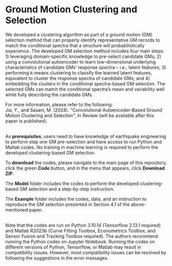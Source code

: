 # Ground Motion Clustering and Selection 
We developed a clustering algorithm as part of a ground motion (GM) selection method that can properly identify representative GM records to match the conditional spectra that a structure will probabilistically experience. The developed GM selection method includes four main steps: 1) leveraging domain-specific knowledge to pre-select candidate GMs; 2) using a convolutional autoencoder to learn low-dimensional underlying characteristics of candidate GMs’ response spectra – i.e., latent features; 3) performing k-means clustering to classify the learned latent features, equivalent to cluster the response spectra of candidate GMs; and 4) embedding the clusters in the conditional spectra-based GM selection. The selected GMs can match the conditional spectra’s mean and variability well while fully describing the candidate GMs.

For more information, please refer to the following:\
Jia, Y., and Sasani, M. (2024). "Convolutional Autoencoder-Based Ground Motion Clustering and Selection", In Review (will be available after this paper is published). 
<br/><br/>

As **prerequisites**, users need to have knowledge of earthquake engineering to perform step one GM pre-selection and have access to run Python and Matlab codes. No training in machine learning is required to perform the developed clustering-based GM selection. 

To **download** the codes, please navigate to the main page of this repository, click the green **Code** button, and in the menu that appears, click **Download ZIP**. 

The **Model** folder includes the codes to perform the developed clustering-based GM selection and a step-by-step instruction. 

The **Example** folder includes the codes, data, and an instruction to reproduce the GM selection presented in Section 4.1 of the above-mentioned paper.
<br/><br/>

Note that the codes are run on Python 3.10.14 (Tensorflow 2.13.1 required) and Matlab R2023b (Curve Fitting Toolbox, Econometrics Toolbox, and Sensor Fusion and Tracking Toolbox required). The authors recommend running the Python codes on Jupyter Notebook. Running the codes on different versions of Python, Tensorflow, or Matlab may result in compatibility issues. However, most compatibility issues can be resolved by following the suggestions in the error messages.
